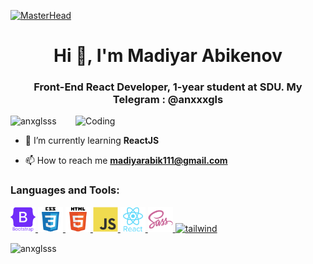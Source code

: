 [![MasterHead](https://i.ytimg.com/vi/ZpsZDTZd8sY/maxresdefault.jpg)](https://github.com/anxglsss)
<h1 align="center">Hi 👋, I'm Madiyar Abikenov</h1>
<h3 align="center">Front-End React Developer, 1-year student at SDU. My Telegram : @anxxxgls</h3>
<img align="right" alt="Coding" width="400" src='https://i.pinimg.com/originals/37/9e/be/379ebe8f2a043833bededd41d4987cbd.gif'>
<p align="left"> <img src="https://komarev.com/ghpvc/?username=anxglsss&label=Profile%20views&color=0e75b6&style=flat" alt="anxglsss" /> </p>

- 🌱 I’m currently learning **ReactJS**

- 📫 How to reach me **madiyarabik111@gmail.com**



<h3 align="left">Languages and Tools:</h3>
<p align="left"> <a href="https://getbootstrap.com" target="_blank" rel="noreferrer"> <img src="https://raw.githubusercontent.com/devicons/devicon/master/icons/bootstrap/bootstrap-plain-wordmark.svg" alt="bootstrap" width="40" height="40"/> </a> <a href="https://www.w3schools.com/css/" target="_blank" rel="noreferrer"> <img src="https://raw.githubusercontent.com/devicons/devicon/master/icons/css3/css3-original-wordmark.svg" alt="css3" width="40" height="40"/> </a> <a href="https://www.w3.org/html/" target="_blank" rel="noreferrer"> <img src="https://raw.githubusercontent.com/devicons/devicon/master/icons/html5/html5-original-wordmark.svg" alt="html5" width="40" height="40"/> </a> <a href="https://developer.mozilla.org/en-US/docs/Web/JavaScript" target="_blank" rel="noreferrer"> <img src="https://raw.githubusercontent.com/devicons/devicon/master/icons/javascript/javascript-original.svg" alt="javascript" width="40" height="40"/> </a> <a href="https://reactjs.org/" target="_blank" rel="noreferrer"> <img src="https://raw.githubusercontent.com/devicons/devicon/master/icons/react/react-original-wordmark.svg" alt="react" width="40" height="40"/> </a> <a href="https://sass-lang.com" target="_blank" rel="noreferrer"> <img src="https://raw.githubusercontent.com/devicons/devicon/master/icons/sass/sass-original.svg" alt="sass" width="40" height="40"/> </a> <a href="https://tailwindcss.com/" target="_blank" rel="noreferrer"> <img src="https://www.vectorlogo.zone/logos/tailwindcss/tailwindcss-icon.svg" alt="tailwind" width="40" height="40"/> </a> </p>

<p><img align="center" src="https://github-readme-stats.vercel.app/api/top-langs?username=anxglsss&show_icons=true&theme=synthwave&locale=en&layout=compact" alt="anxglsss" /></p>
